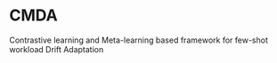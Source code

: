 # CMDA
Contrastive learning and Meta-learning based framework for few-shot workload Drift Adaptation
